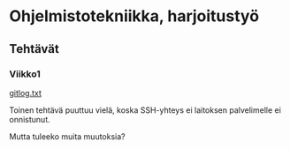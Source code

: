 # Ohjelmistotekniikka, harjoitustyö

## Tehtävät

### Viikko1

[gitlog.txt](https://github.com/danieldenial/ot-harjoitus/blob/main/laskarit/gitlog.txt)

Toinen tehtävä puuttuu vielä, koska SSH-yhteys ei laitoksen palvelimelle ei onnistunut.

Mutta tuleeko muita muutoksia?
